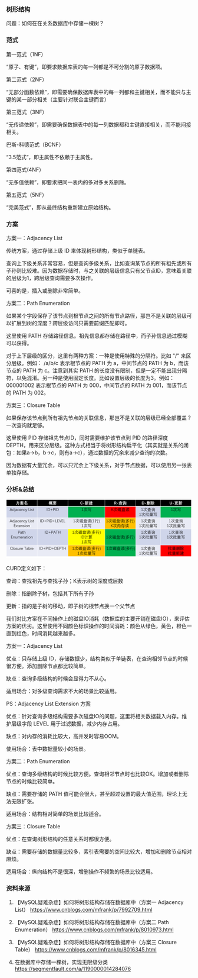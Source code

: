 ### 树形结构
问题：如何在在关系数据库中存储一棵树？

### 范式
第一范式（1NF）

“原子、有键”，即要求数据库表的每一列都是不可分割的原子数据项。

第二范式（2NF）

“无部分函数依赖”，即需要确保数据库表中的每一列都和主键相关，而不能只与主键的某一部分相关（主要针对联合主键而言）

第三范式（3NF）

“无传递依赖”，即需要确保数据表中的每一列数据都和主键直接相关，而不能间接相关。

巴斯-科德范式（BCNF）

“3.5范式”，即主属性不依赖于主属性。

第四范式(4NF）

“无多值依赖”，即要求把同一表内的多对多关系删除。

第五范式（5NF）

“完美范式”，即从最终结构重新建立原始结构。

### 方案
方案一：Adjacency List

传统方案，通过存储上级 ID 来体现树形结构，类似于单链表。

查询上下级关系非常容易，但是查询多级关系，比如查询某节点的所有祖先或所有子孙则比较难。因为数据存储时，与之关联的层级信息只有父节点ID，意味着关联的层级为1，跨层级查询需要多次操作。

可喜的是，插入或删除非常简单。

方案二：Path Enumeration

如果某个字段保存了该节点到根节点之间的所有节点路径，那岂不是关联的层级可以扩展到树的深度？跨层级访问只需要前缀匹配即可。

这里使用 PATH 存储路径信息。祖先信息都存储在路径中，而子孙信息通过模糊可以获得。

对于上下层级的区分，这里有两种方案：一种是使用特殊的分隔符。比如 "/" 来区分层级。例如： /a/b/c 表示根节点的 PATH 为 a，中间节点的 PATH 为 b，而该节点的 PATH 为 c。注意到其实 PATH 的长度没有限制，但是一定不能出现分隔符，以免混淆。另一种是使用固定长度。比如设置层级的长度为3。例如： 000001002 表示根节点的 PATH 为 000，中间节点的 PATH 为 001，而该节点的 PATH 为 002。

方案三：Closure Table

如果保存该节点到所有祖先节点的关联信息，那岂不是关联的层级已经全部覆盖？一次查询就足够。

这里使用 PID 存储祖先节点ID，同时需要维护该节点到 PID 的路径深度 DEPTH，用来区分层级。这种方式相当于将树形结构扁平化（其实就是关系的闭包：如果a->b，b->c，则有a->c），通过数据的冗余来减少查询的次数。

因为数据有大量冗余，可以只冗余上下级关系，对于节点数据，可以使用另一张表单独存储。

### 分析&总结
![](../photo/树形结构设计.png)

CURD定义如下：

查询：查找祖先与查找子孙；K表示树的深度或层数

删除：指删除子树，包括其下所有子孙

更新：指的是子树的移动，即子树的根节点换一个父节点

我们对比方案在不同操作上的磁盘IO消耗（数据库的主要开销在磁盘IO），来评估方案的优劣。这里使用不同颜色标识操作的时间消耗：颜色从绿色，黄色，橙色一直到红色，时间消耗越来越多。

方案一：Adjacency List

优点：只存储上级 ID，存储数据少，结构类似于单链表，在查询相邻节点的时候很方便。添加删除节点都比较简单。

缺点：查询多级结构的时候会显得力不从心。

适用场合：对多级查询需求不大的场景比较适用。

PS：Adjacency List Extension 方案

优点：针对查询多级结构需要多次磁盘IO的问题，这里将相关数据载入内存。维护层级字段 LEVEL 用于过滤数据，减少内存占用。

缺点：对内存的消耗比较大，高并发时容易OOM。

使用场合：表中数据量较小的场景。

方案二：Path Enumeration

优点：查询多级结构的时候比较方便。查询相邻节点时也比较OK。增加或者删除节点的时候比较简单。

缺点：需要存储的 PATH 值可能会很大，甚至超过设置的最大值范围，理论上无法无限扩张。

适用场合：结构相对简单的场景比较适合。

方案三：Closure Table

优点：在查询树形结构的任意关系时都很方便。

缺点：需要存储的数据量比较多，索引表需要的空间比较大，增加和删除节点相对麻烦。

适用场合：纵向结构不是很深，增删操作不频繁的场景比较适用。

### 资料来源
1. 【MySQL疑难杂症】如何将树形结构存储在数据库中（方案一 Adjacency List）
https://www.cnblogs.com/mfrank/p/7992709.html

2. 【MySQL疑难杂症】如何将树形结构存储在数据库中（方案二 Path Enumeration）
https://www.cnblogs.com/mfrank/p/8010973.html

3. 【MySQL疑难杂症】如何将树形结构存储在数据库中（方案三 Closure Table）
https://www.cnblogs.com/mfrank/p/8016345.html

4. 在数据库中存储一棵树，实现无限级分类
https://segmentfault.com/a/1190000014284076
